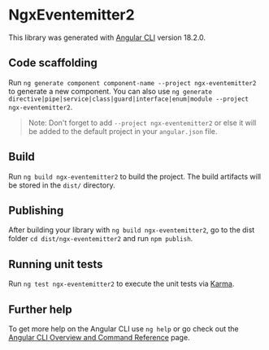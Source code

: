 # NgxEventemitter2

This library was generated with [Angular CLI](https://github.com/angular/angular-cli) version 18.2.0.

## Code scaffolding

Run `ng generate component component-name --project ngx-eventemitter2` to generate a new component. You can also use `ng generate directive|pipe|service|class|guard|interface|enum|module --project ngx-eventemitter2`.
> Note: Don't forget to add `--project ngx-eventemitter2` or else it will be added to the default project in your `angular.json` file. 

## Build

Run `ng build ngx-eventemitter2` to build the project. The build artifacts will be stored in the `dist/` directory.

## Publishing

After building your library with `ng build ngx-eventemitter2`, go to the dist folder `cd dist/ngx-eventemitter2` and run `npm publish`.

## Running unit tests

Run `ng test ngx-eventemitter2` to execute the unit tests via [Karma](https://karma-runner.github.io).

## Further help

To get more help on the Angular CLI use `ng help` or go check out the [Angular CLI Overview and Command Reference](https://angular.dev/tools/cli) page.
